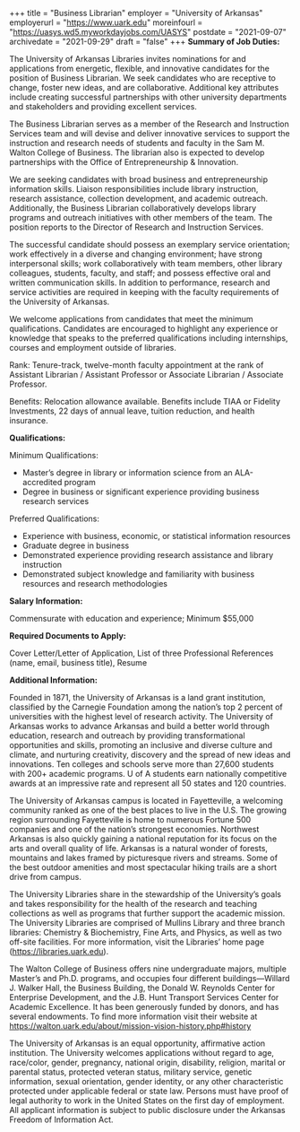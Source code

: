 +++
title = "Business Librarian"
employer = "University of Arkansas"
employerurl = "https://www.uark.edu"
moreinfourl = "https://uasys.wd5.myworkdayjobs.com/UASYS"
postdate = "2021-09-07"
archivedate = "2021-09-29"
draft = "false"
+++
**Summary of Job Duties:**

The University of Arkansas Libraries invites nominations for and applications from energetic, flexible, and innovative candidates for the position of Business Librarian. We seek candidates who are receptive to change, foster new ideas, and are collaborative. Additional key attributes include creating successful partnerships with other university departments and stakeholders and providing excellent services.

The Business Librarian serves as a member of the Research and Instruction Services team and will devise and deliver innovative services to support the instruction and research needs of students and faculty in the Sam M. Walton College of Business. The librarian also is expected to develop partnerships with the Office of Entrepreneurship & Innovation.

We are seeking candidates with broad business and entrepreneurship information skills. Liaison responsibilities include library instruction, research assistance, collection development, and academic outreach. Additionally, the Business Librarian collaboratively develops library programs and outreach initiatives with other members of the team. The position reports to the Director of Research and Instruction Services.

The successful candidate should possess an exemplary service orientation; work effectively in a diverse and changing environment; have strong interpersonal skills; work collaboratively with team members, other library colleagues, students, faculty, and staff; and possess effective oral and written communication skills. In addition to performance, research and service activities are required in keeping with the faculty requirements of the University of Arkansas.

We welcome applications from candidates that meet the minimum qualifications. Candidates are encouraged to highlight any experience or knowledge that speaks to the preferred qualifications including internships, courses and employment outside of libraries.

Rank: Tenure-track, twelve-month faculty appointment at the rank of Assistant Librarian / Assistant Professor or Associate Librarian / Associate Professor.

Benefits: Relocation allowance available. Benefits include TIAA or Fidelity Investments, 22 days of annual leave, tuition reduction, and health insurance.

**Qualifications:**

Minimum Qualifications:

- Master’s degree in library or information science from an ALA-accredited program
- Degree in business or significant experience providing business research services

Preferred Qualifications:

- Experience with business, economic, or statistical information resources
- Graduate degree in business
- Demonstrated experience providing research assistance and library instruction 
- Demonstrated subject knowledge and familiarity with business resources and research methodologies

**Salary Information:**

Commensurate with education and experience; Minimum $55,000

**Required Documents to Apply:**

Cover Letter/Letter of Application, List of three Professional References (name, email, business title), Resume

**Additional Information:**

Founded in 1871, the University of Arkansas is a land grant institution, classified by the Carnegie Foundation among the nation’s top 2 percent of universities with the highest level of research activity. The University of Arkansas works to advance Arkansas and build a better world through education, research and outreach by providing transformational opportunities and skills, promoting an inclusive and diverse culture and climate, and nurturing creativity, discovery and the spread of new ideas and innovations. Ten colleges and schools serve more than 27,600 students with 200+ academic programs. U of A students earn nationally competitive awards at an impressive rate and represent all 50 states and 120 countries.

The University of Arkansas campus is located in Fayetteville, a welcoming community ranked as one of the best places to live in the U.S. The growing region surrounding Fayetteville is home to numerous Fortune 500 companies and one of the nation’s strongest economies. Northwest Arkansas is also quickly gaining a national reputation for its focus on the arts and overall quality of life. Arkansas is a natural wonder of forests, mountains and lakes framed by picturesque rivers and streams. Some of the best outdoor amenities and most spectacular hiking trails are a short drive from campus.

The University Libraries share in the stewardship of the University’s goals and takes responsibility for the health of the research and teaching collections as well as programs that further support the academic mission. The University Libraries are comprised of Mullins Library and three branch libraries: Chemistry & Biochemistry, Fine Arts, and Physics, as well as two off-site facilities. For more information, visit the Libraries’ home page (https://libraries.uark.edu).
 
The Walton College of Business offers nine undergraduate majors, multiple Master’s and Ph.D. programs, and occupies four different buildings—Willard J. Walker Hall, the Business Building, the Donald W. Reynolds Center for Enterprise Development, and the J.B. Hunt Transport Services Center for Academic Excellence. It has been generously funded by donors, and has several endowments.  To find more information visit their website at https://walton.uark.edu/about/mission-vision-history.php#history

The University of Arkansas is an equal opportunity, affirmative action institution.  The University welcomes applications without regard to age, race/color, gender, pregnancy, national origin, disability, religion, marital or parental status, protected veteran status, military service, genetic information, sexual orientation, gender identity, or any other characteristic protected under applicable federal or state law.  Persons must have proof of legal authority to work in the United States on the first day of employment.  All applicant information is subject to public disclosure under the Arkansas Freedom of Information Act.